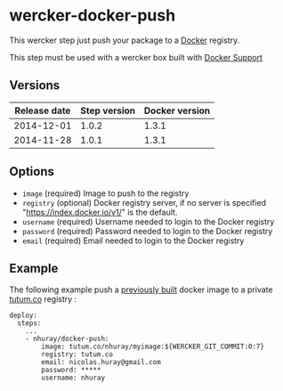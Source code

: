 # wercker-docker-push

This wercker step just push your package to a [Docker](https://docs.docker.com/reference/commandline/cli/#push) registry.

This step must be used with a wercker box built with [Docker Support](http://devcenter.wercker.com/articles/docker)


## Versions

| Release date | Step version | Docker version |
| -------------| -------------| ---------------|
| 2014-12-01   | 1.0.2        | 1.3.1          |
| 2014-11-28   | 1.0.1        | 1.3.1          |


## Options

* `image` (required) Image to push to the registry
* `registry` (optional) Docker registry server, if no server is specified "https://index.docker.io/v1/" is the default.
* `username` (required) Username needed to login to the Docker registry
* `password` (required) Password needed to login to the Docker registry
* `email` (required) Email needed to login to the Docker registry

## Example


The following example push a [previously built](https://github.com/nhuray/wercker-docker-build) docker image to a
private [tutum.co](https://www.tutum.co/) registry :

```
deploy:
  steps:
    ...
    - nhuray/docker-push:
        image: tutum.co/nhuray/myimage:${WERCKER_GIT_COMMIT:0:7}
        registry: tutum.co
        email: nicolas.huray@gmail.com
        password: *****
        username: nhuray
```
